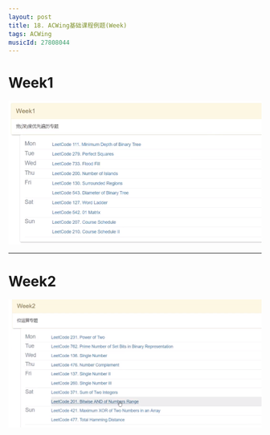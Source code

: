 ```yaml
---
layout: post
title: 18. ACWing基础课程例题(Week)
tags: ACWing
musicId: 27808044
---
```


# **Week1**
![](/images/posts/acwing/7.png)

---
# **Week2**
![](/images/posts/acwing/1.png)